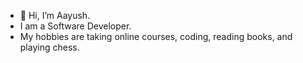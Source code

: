 - 👋 Hi, I’m Aayush. 
- I am a Software Developer.
- My hobbies are taking online courses, coding, reading books, and playing chess.


<!---
thisisaayush/thisisaayush is a ✨ special ✨ repository because its `README.md` (this file) appears on your GitHub profile.
You can click the Preview link to take a look at your changes.
--->
